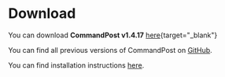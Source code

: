 # Download

You can download **CommandPost v1.4.17** [here](https://github.com/CommandPost/CommandPost/releases/download/1.4.17/CommandPost_1.4.17.dmg){target="_blank"}

You can find all previous versions of CommandPost on [GitHub](https://github.com/CommandPost/CommandPost/releases/).

You can find installation instructions [here](/installation).